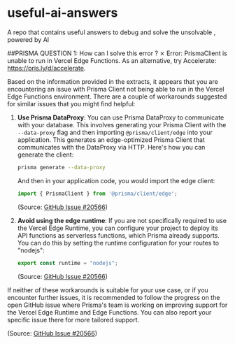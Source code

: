 # useful-ai-answers
A repo that contains useful answers to debug and solve the unsolvable , powered by AI


##PRISMA 
QUESTION 1: How can I solve this error ? ⨯ Error: PrismaClient is unable to run in Vercel Edge Functions. As an alternative, try Accelerate: https://pris.ly/d/accelerate. 

Based on the information provided in the extracts, it appears that you are encountering an issue with Prisma Client not being able to run in the Vercel Edge Functions environment. There are a couple of workarounds suggested for similar issues that you might find helpful:

1. **Use Prisma DataProxy**: You can use Prisma DataProxy to communicate with your database. This involves generating your Prisma Client with the `--data-proxy` flag and then importing `@prisma/client/edge` into your application. This generates an edge-optimized Prisma Client that communicates with the DataProxy via HTTP. Here's how you can generate the client:

   ```sh
   prisma generate --data-proxy
   ```

   And then in your application code, you would import the edge client:

   ```js
   import { PrismaClient } from '@prisma/client/edge';
   ```

   (Source: [GitHub Issue #20566](https://github.com/prisma/prisma/issues/20566))

2. **Avoid using the edge runtime**: If you are not specifically required to use the Vercel Edge Runtime, you can configure your project to deploy its API functions as serverless functions, which Prisma already supports. You can do this by setting the runtime configuration for your routes to "nodejs":

   ```js
   export const runtime = "nodejs";
   ```

   (Source: [GitHub Issue #20566](https://github.com/prisma/prisma/issues/20566))

If neither of these workarounds is suitable for your use case, or if you encounter further issues, it is recommended to follow the progress on the open GitHub issue where Prisma's team is working on improving support for the Vercel Edge Runtime and Edge Functions. You can also report your specific issue there for more tailored support.

(Source: [GitHub Issue #20566](https://github.com/prisma/prisma/issues/20566))
